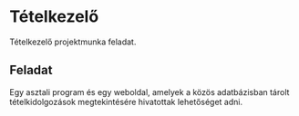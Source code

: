 # Tételkezelő
Tételkezelő projektmunka feladat.
## Feladat
Egy asztali program és egy weboldal, amelyek a közös adatbázisban tárolt tételkidolgozások megtekintésére hivatottak lehetőséget adni.
